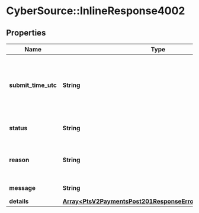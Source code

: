 # CyberSource::InlineResponse4002

## Properties
Name | Type | Description | Notes
------------ | ------------- | ------------- | -------------
**submit_time_utc** | **String** | Time of request in UTC. Format: &#x60;YYYY-MM-DDThh:mm:ssZ&#x60; **Example** &#x60;2016-08-11T22:47:57Z&#x60; equals August 11, 2016, at 22:47:57 (10:47:57 p.m.). The &#x60;T&#x60; separates the date and the time. The &#x60;Z&#x60; indicates UTC.  Returned by Cybersource for all services.  | [optional] 
**status** | **String** | The status of the submitted transaction.  Possible values:  - INVALID_REQUEST  | [optional] 
**reason** | **String** | The reason of the status.  Possible values:  - MISSING_FIELD  - INVALID_DATA  - DUPLICATE_REQUEST  - INVALID_MERCHANT_CONFIGURATION  | [optional] 
**message** | **String** | The detail message related to the status and reason listed above. | [optional] 
**details** | [**Array&lt;PtsV2PaymentsPost201ResponseErrorInformationDetails&gt;**](PtsV2PaymentsPost201ResponseErrorInformationDetails.md) |  | [optional] 


